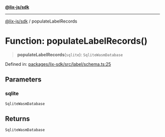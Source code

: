 [**@lix-js/sdk**](../README.md)

***

[@lix-js/sdk](../README.md) / populateLabelRecords

# Function: populateLabelRecords()

> **populateLabelRecords**(`sqlite`): `SqliteWasmDatabase`

Defined in: [packages/lix-sdk/src/label/schema.ts:25](https://github.com/opral/monorepo/blob/b744c06f94e2e95227e07cc6016002a653e430d8/packages/lix-sdk/src/label/schema.ts#L25)

## Parameters

### sqlite

`SqliteWasmDatabase`

## Returns

`SqliteWasmDatabase`
